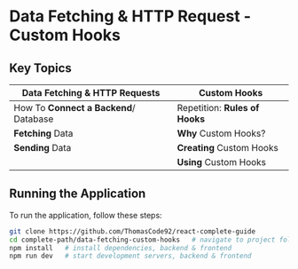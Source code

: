 # Data Fetching & HTTP Request - Custom Hooks

## Key Topics

| **Data Fetching & HTTP Requests**      | **Custom Hooks**               |
| -------------------------------------- | ------------------------------ |
| How To **Connect a Backend**/ Database | Repetition: **Rules of Hooks** |
| **Fetching** Data                      | **Why** Custom Hooks?          |
| **Sending** Data                       | **Creating** Custom Hooks      |
|                                        | **Using** Custom Hooks         |

## Running the Application

To run the application, follow these steps:

```bash
git clone https://github.com/ThomasCode92/react-complete-guide
cd complete-path/data-fetching-custom-hooks   # navigate to project folder
npm install   # install dependencies, backend & frontend
npm run dev   # start development servers, backend & frontend
```
